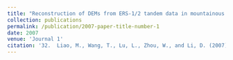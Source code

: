 ```yaml
---
title: "Reconstruction of DEMs from ERS-1/2 tandem data in mountainous area facilitated by SRTM data."
collection: publications
permalink: /publication/2007-paper-title-number-1
date: 2007
venue: 'Journal 1'
citation: '32.	Liao, M., Wang, T., Lu, L., Zhou, W., and Li, D. (2007). Reconstruction of DEMs from ERS-1/2 tandem data in mountainous area facilitated by SRTM data. IEEE Trans. Geosci. Remote Sensing, 45(7), 2325-2335.'
---
```

